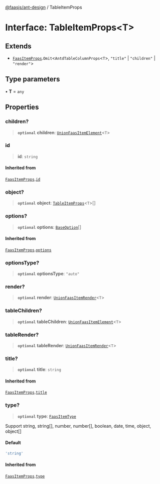 [@faasjs/ant-design](../README.md) / TableItemProps

# Interface: TableItemProps\<T\>

## Extends

- [`FaasItemProps`](FaasItemProps.md).`Omit`\<`AntdTableColumnProps`\<`T`\>, `"title"` \| `"children"` \| `"render"`\>

## Type parameters

• **T** = `any`

## Properties

### children?

> **`optional`** **children**: [`UnionFaasItemElement`](../type-aliases/UnionFaasItemElement.md)\<`T`\>

### id

> **id**: `string`

#### Inherited from

[`FaasItemProps`](FaasItemProps.md).[`id`](FaasItemProps.md#id)

### object?

> **`optional`** **object**: [`TableItemProps`](TableItemProps.md)\<`T`\>[]

### options?

> **`optional`** **options**: [`BaseOption`](../type-aliases/BaseOption.md)[]

#### Inherited from

[`FaasItemProps`](FaasItemProps.md).[`options`](FaasItemProps.md#options)

### optionsType?

> **`optional`** **optionsType**: `"auto"`

### render?

> **`optional`** **render**: [`UnionFaasItemRender`](../type-aliases/UnionFaasItemRender.md)\<`T`\>

### tableChildren?

> **`optional`** **tableChildren**: [`UnionFaasItemElement`](../type-aliases/UnionFaasItemElement.md)\<`T`\>

### tableRender?

> **`optional`** **tableRender**: [`UnionFaasItemRender`](../type-aliases/UnionFaasItemRender.md)\<`T`\>

### title?

> **`optional`** **title**: `string`

#### Inherited from

[`FaasItemProps`](FaasItemProps.md).[`title`](FaasItemProps.md#title)

### type?

> **`optional`** **type**: [`FaasItemType`](../type-aliases/FaasItemType.md)

Support string, string[], number, number[], boolean, date, time, object, object[]

#### Default

```ts
'string'
```

#### Inherited from

[`FaasItemProps`](FaasItemProps.md).[`type`](FaasItemProps.md#type)
